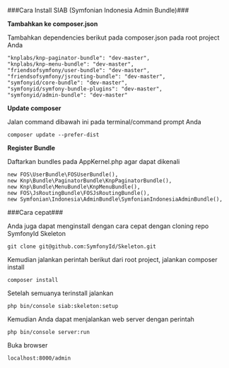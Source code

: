 ###Cara Install SIAB (Symfonian Indonesia Admin Bundle)###

**Tambahkan ke composer.json**

Tambahkan dependencies berikut pada composer.json pada root project Anda

```lang=json
"knplabs/knp-paginator-bundle": "dev-master",
"knplabs/knp-menu-bundle": "dev-master",
"friendsofsymfony/user-bundle": "dev-master",
"friendsofsymfony/jsrouting-bundle": "dev-master",
"symfonyid/core-bundle": "dev-master",
"symfonyid/symfony-bundle-plugins": "dev-master",
"symfonyid/admin-bundle": "dev-master"
```

**Update composer**

Jalan command dibawah ini pada terminal/command prompt Anda

```lang=shell
composer update --prefer-dist
```

**Register Bundle**

Daftarkan bundles pada AppKernel.php agar dapat dikenali

```lang=php
new FOS\UserBundle\FOSUserBundle(),
new Knp\Bundle\PaginatorBundle\KnpPaginatorBundle(),
new Knp\Bundle\MenuBundle\KnpMenuBundle(),
new FOS\JsRoutingBundle\FOSJsRoutingBundle(),
new Symfonian\Indonesia\AdminBundle\SymfonianIndonesiaAdminBundle(),
```

###Cara cepat###

Anda juga dapat menginstall dengan cara cepat dengan cloning repo SymfonyId Skeleton

```lang=shell
git clone git@github.com:SymfonyId/Skeleton.git
```

Kemudian jalankan perintah berikut dari root project, jalankan composer install

```lang=shell
composer install
```

Setelah semuanya terinstall jalankan

```lang=shell
php bin/console siab:skeleton:setup
```

Kemudian Anda dapat menjalankan web server dengan perintah

```lang=shell
php bin/console server:run
```

Buka browser

```lang=shell
localhost:8000/admin
```